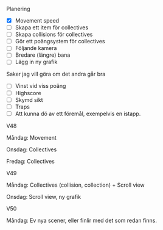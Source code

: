 Planering
- [x] Movement speed
- [ ] Skapa ett item för collectives
- [ ] Skapa collisions för collectives
- [ ] Gör ett poängsystem för collectives
- [ ] Följande kamera
- [ ] Bredare (längre) bana
- [ ] Lägg in ny grafik

Saker jag vill göra om det andra går bra
- [ ] Vinst vid viss poäng
- [ ] Highscore
- [ ] Skymd sikt
- [ ] Traps
- [ ] Att kunna dö av ett föremål, exempelvis en istapp.

V48 

Måndag: Movement

Onsdag: Collectives

Fredag: Collectives


V49 

Måndag: Collectives (collision, collection) + Scroll view

Onsdag: Scroll view, ny grafik


V50

Måndag: Ev nya scener, eller finlir med det som redan finns.